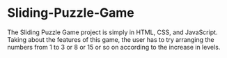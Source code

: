 # Sliding-Puzzle-Game
The Sliding Puzzle Game project is simply in HTML, CSS, and JavaScript. Taking about the features of this game, the user has to try arranging the numbers from 1 to 3 or 8 or 15 or so on according to the increase in levels.
